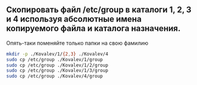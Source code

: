 ## Скопировать файл /etc/group в каталоги 1, 2, 3 и 4 используя абсолютные имена копируемого файла и каталога назначения.

Опять-таки поменяйте только папки на свою фамилию

```bash
mkdir -p ./Kovalev/1/{2,3} ./Kovalev/4
sudo cp /etc/group ./Kovalev/1/group
sudo cp /etc/group ./Kovalev/1/2/group
sudo cp /etc/group ./Kovalev/1/3/group
sudo cp /etc/group ./Kovalev/4/group
```